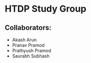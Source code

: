 HTDP Study Group
=========================

Collaborators:
--------------
- Akash Arun
- Pranav Pramod
- Prathyush Pramod
- Saurabh Subhash